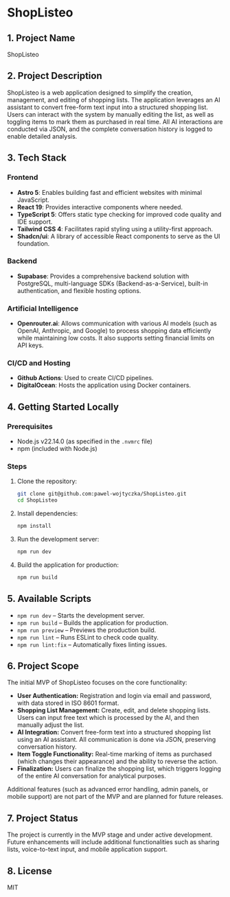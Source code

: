 # ShopListeo

## 1. Project Name
ShopListeo

## 2. Project Description
ShopListeo is a web application designed to simplify the creation, management, and editing of shopping lists. The application leverages an AI assistant to convert free-form text input into a structured shopping list. Users can interact with the system by manually editing the list, as well as toggling items to mark them as purchased in real time. All AI interactions are conducted via JSON, and the complete conversation history is logged to enable detailed analysis.

## 3. Tech Stack
### Frontend
- **Astro 5**: Enables building fast and efficient websites with minimal JavaScript.
- **React 19**: Provides interactive components where needed.
- **TypeScript 5**: Offers static type checking for improved code quality and IDE support.
- **Tailwind CSS 4**: Facilitates rapid styling using a utility-first approach.
- **Shadcn/ui**: A library of accessible React components to serve as the UI foundation.

### Backend
- **Supabase**: Provides a comprehensive backend solution with PostgreSQL, multi-language SDKs (Backend-as-a-Service), built-in authentication, and flexible hosting options.

### Artificial Intelligence
- **Openrouter.ai**: Allows communication with various AI models (such as OpenAI, Anthropic, and Google) to process shopping data efficiently while maintaining low costs. It also supports setting financial limits on API keys.

### CI/CD and Hosting
- **Github Actions**: Used to create CI/CD pipelines.
- **DigitalOcean**: Hosts the application using Docker containers.

## 4. Getting Started Locally
### Prerequisites
- Node.js v22.14.0 (as specified in the `.nvmrc` file)
- npm (included with Node.js)

### Steps
1. Clone the repository:
   ```bash
   git clone git@github.com:pawel-wojtyczka/ShopListeo.git
   cd ShopListeo
   ```
2. Install dependencies:
   ```bash
   npm install
   ```
3. Run the development server:
   ```bash
   npm run dev
   ```
4. Build the application for production:
   ```bash
   npm run build
   ```

## 5. Available Scripts
- `npm run dev` – Starts the development server.
- `npm run build` – Builds the application for production.
- `npm run preview` – Previews the production build.
- `npm run lint` – Runs ESLint to check code quality.
- `npm run lint:fix` – Automatically fixes linting issues.

## 6. Project Scope
The initial MVP of ShopListeo focuses on the core functionality:
- **User Authentication:** Registration and login via email and password, with data stored in ISO 8601 format.
- **Shopping List Management:** Create, edit, and delete shopping lists. Users can input free text which is processed by the AI, and then manually adjust the list.
- **AI Integration:** Convert free-form text into a structured shopping list using an AI assistant. All communication is done via JSON, preserving conversation history.
- **Item Toggle Functionality:** Real-time marking of items as purchased (which changes their appearance) and the ability to reverse the action.
- **Finalization:** Users can finalize the shopping list, which triggers logging of the entire AI conversation for analytical purposes.

Additional features (such as advanced error handling, admin panels, or mobile support) are not part of the MVP and are planned for future releases.

## 7. Project Status
The project is currently in the MVP stage and under active development. Future enhancements will include additional functionalities such as sharing lists, voice-to-text input, and mobile application support.

## 8. License
MIT 